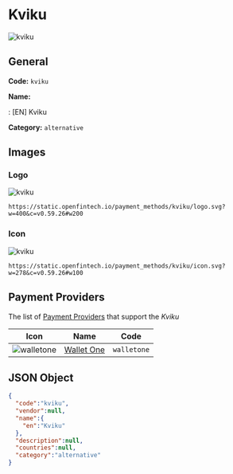 
# Kviku 
![kviku](https://static.openfintech.io/payment_methods/kviku/logo.svg?w=400&c=v0.59.26#w200)  

## General 
**Code:** `kviku` 
 
**Name:** 
 
:	[EN] Kviku 
 
**Category:** `alternative` 
 

## Images 

### Logo 
![kviku](https://static.openfintech.io/payment_methods/kviku/logo.svg?w=400&c=v0.59.26#w200)  

```
https://static.openfintech.io/payment_methods/kviku/logo.svg?w=400&c=v0.59.26#w200
```  

### Icon 
![kviku](https://static.openfintech.io/payment_methods/kviku/icon.svg?w=278&c=v0.59.26#w100)  

```
https://static.openfintech.io/payment_methods/kviku/icon.svg?w=278&c=v0.59.26#w100
```  

## Payment Providers 
 
The list of [Payment Providers](/payment-providers/) that support the _Kviku_ 

|Icon|Name|Code| 
|:---:|:---:|:---:| 
|![walletone](https://static.openfintech.io/payment_providers/walletone/icon.svg?w=278&c=v0.59.26#w100) |[Wallet One](/payment-providers/walletone/)|`walletone`| 
 

## JSON Object 

```json
{
  "code":"kviku",
  "vendor":null,
  "name":{
    "en":"Kviku"
  },
  "description":null,
  "countries":null,
  "category":"alternative"
}
```  
